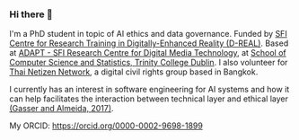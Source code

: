 ### Hi there 👋

<!--
**bact/bact** is a ✨ _special_ ✨ repository because its `README.md` (this file) appears on your GitHub profile.

Here are some ideas to get you started:

- 🔭 I’m currently working on ...
- 🌱 I’m currently learning ...
- 👯 I’m looking to collaborate on ...
- 🤔 I’m looking for help with ...
- 💬 Ask me about ...
- 📫 How to reach me: ...
- 😄 Pronouns: ...
- ⚡ Fun fact: ...
-->

I'm a PhD student in topic of AI ethics and data governance. Funded by [SFI Centre for Research Training in Digitally-Enhanced Reality (D-REAL)](https://d-real.ie/). Based at [ADAPT - SFI Research Centre for Digital Media Technology](https://www.adaptcentre.ie/), at [School of Computer Science and Statistics, Trinity College Dublin](https://www.scss.tcd.ie/). I also volunteer for [Thai Netizen Network](https://twitter.com/thainetizen), a digital civil rights group based in Bangkok.

I currently has an interest in software engineering for AI systems and how it can help facilitates the interaction between technical layer and ethical layer [(Gasser and Almeida, 2017)][1].

My ORCID: https://orcid.org/0000-0002-9698-1899 

[1]: https://dash.harvard.edu/handle/1/34390353
